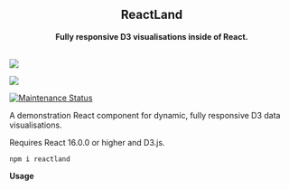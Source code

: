 <h2 align="center">ReactLand</h2>
<p align="center">
<strong>Fully responsive D3 visualisations inside of React.</strong>
<br><br>

<!-- downloads per week-->
<a href="https://npmjs.com/package/reactland"><img src="https://img.shields.io/npm/dw/reactland.svg"/>
</a>

<a href="https://npmjs.com/package/reactland"><img src="https://img.shields.io/npm/v/reactland.svg"/>
</a>


<a href="https://github.com/DavidODonovan/reactland#maintenance-status">
  <img alt="Maintenance Status" src="https://img.shields.io/badge/maintenance-active-green.svg" />
</a>
</p>


A demonstration React component for dynamic, fully responsive D3 data visualisations.

Requires React 16.0.0 or higher and D3.js.

```code
npm i reactland

```
<strong>Usage</strong>
